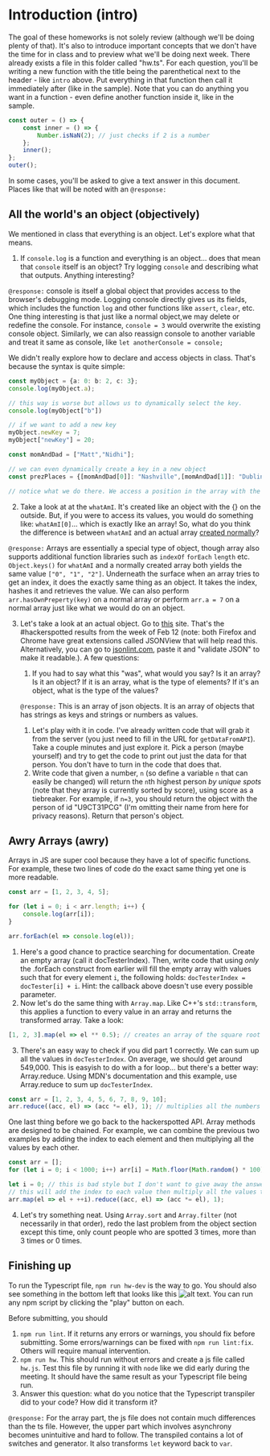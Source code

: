 # Introduction (intro)

The goal of these homeworks is not solely review (although we'll be doing plenty of that). It's also to introduce important concepts that we don't have the time for in class and to preview what we'll be doing next week. There already exists a file in this folder called "hw.ts". For each question, you'll be writing a new function with the title being the parenthetical next to the header - like `intro` above. Put everything in that function then call it immediately after (like in the sample). Note that you can do anything you want in a function - even define another function inside it, like in the sample.

```js
const outer = () => {
	const inner = () => {
		Number.isNaN(2); // just checks if 2 is a number
	};
	inner();
};
outer();
```

In some cases, you'll be asked to give a text answer in this document. Places like that will be noted with an `@response:`

## All the world's an object (objectively)

We mentioned in class that everything is an object. Let's explore what that means.

1. If `console.log` is a function and everything is an object... does that mean that `console` itself is an object? Try logging `console` and describing what that outputs. Anything interesting?

`@response:`
console is itself a global object that provides access to the browser's debugging mode. Logging console directly gives us its fields, which includes the function `log` and other functions like `assert`, `clear`, etc. One thing interesting is that just like a normal object,we may delete or redefine the console. For instance, `console = 3` would overwrite the existing console object. Similarly, we can also reassign console to another variable and treat it same as console, like `let anotherConsole = console;`

We didn't really explore how to declare and access objects in class. That's because the syntax is quite simple:

```ts
const myObject = {a: 0: b: 2, c: 3};
console.log(myObject.a);

// this way is worse but allows us to dynamically select the key.
console.log(myObject["b"])

// if we want to add a new key
myObject.newKey = 7;
myObject["newKey"] = 20;

const momAndDad = ["Matt","Nidhi"];

// we can even dynamically create a key in a new object
const prezPlaces = {[momAndDad[0]]: "Nashville",[momAndDad[1]]: "Dublin" };

// notice what we do there. We access a position in the array with the [] operator and then using the spceial [] (this is called computed property names), we create keys with those array values. That's neat.
```

2. Take a look at at the `whatAmI`. It's created like an object with the {} on the outside. But, if you were to access its values, you would do something like: `whatAmI[0]`... which is exactly like an array! So, what do you think the difference is between `whatAmI` and an actual array [created normally](https://developer.mozilla.org/en-US/docs/Web/JavaScript/Reference/Global_Objects/Array?)?

`@response:`
Arrays are essentially a special type of object, though array also supports additional function libraries such as `indexOf` `forEach` `length` etc. `Object.keys()` for `whatAmI` and a normally created array both yields the same value `["0", "1", "2"]`. Underneath the surface when an array tries to get an index, it does the exactly same thing as an object. It takes the index, hashes it and retrieves the value. We can also perform `arr.hasOwnPreperty(key)` on a normal array or perform `arr.a = 7` on a normal array just like what we would do on an object. 

3. Let's take a look at an actual object. Go to [this](https://spot.benc.me/?time=1549939921) site. That's the #hackerspotted results from the week of Feb 12 (note: both Firefox and Chrome have great extensions called JSONView that will help read this. Alternatively, you can go to [jsonlint.com](https://jsonlint.com/), paste it and "validate JSON" to make it readable.). A few questions:

   1. If you had to say what this "was", what would you say? Is it an array? Is it an object? If it is an array, what is the type of elements? If it's an object, what is the type of the values?

   `@response:`
   This is an array of json objects. It is an array of objects that has strings as keys and strings or numbers as values. 

   1. Let's play with it in code. I've already written code that will grab it from the server (you just need to fill in the URL for `getDataFromAPI`). Take a couple minutes and just explore it. Pick a person (maybe yourself) and try to get the code to print out just the data for that person. You don't have to turn in the code that does that.
   2. Write code that given a number, `n` (so define a variable `n` that can easily be changed) will return the `n`th highest person _by unique spots_ (note that they array is currently sorted by score), using score as a tiebreaker. For example, if `n=3`, you should return the object with the person of id "U9CT31PCG" (I'm omitting their name from here for privacy reasons). Return that person's object.

## Awry Arrays (awry)

Arrays in JS are super cool because they have a lot of specific functions. For example, these two lines of code do the exact same thing yet one is more readable.

```ts
const arr = [1, 2, 3, 4, 5];

for (let i = 0; i < arr.length; i++) {
	console.log(arr[i]);
}

arr.forEach(el => console.log(el));
```

1. Here's a good chance to practice searching for documentation. Create an empty array (call it docTesterIndex). Then, write code that using _only_ the .forEach construct from earlier will fill the empty array with values such that for every element `i`, the following holds: `docTesterIndex = docTester[i] + i`. Hint: the callback above doesn't use every possible parameter.
2. Now let's do the same thing with `Array.map`. Like C++'s `std::transform`, this applies a function to every value in an array and returns the transformed array. Take a look:

```ts
[1, 2, 3].map(el => el ** 0.5); // creates an array of the square root of each number
```

3. There's an easy way to check if you did part 1 correctly. We can sum up all the values in `docTesterIndex`. On average, we should get around 549,000. This is easyish to do with a for loop... but there's a better way: Array.reduce. Using MDN's documentation and this example, use Array.reduce to sum up `docTesterIndex`.

```ts
const arr = [1, 2, 3, 4, 5, 6, 7, 8, 9, 10];
arr.reduce((acc, el) => (acc *= el), 1); // multiplies all the numbers together
```

One last thing before we go back to the hackerspotted API. Array methods are designed to be chained. For example, we can combine the previous two examples by adding the index to each element and then multiplying all the values by each other.

```ts
const arr = [];
for (let i = 0; i < 1000; i++) arr[i] = Math.floor(Math.random() * 100);

let i = 0; // this is bad style but I don't want to give away the answer the 1st array question.
// this will add the index to each value then multiply all the values together
arr.map(el => el + ++i).reduce((acc, el) => (acc *= el), 1);
```

4. Let's try something neat. Using `Array.sort` and `Array.filter` (not necessarily in that order), redo the last problem from the object section except this time, only count people who are spotted 3 times, more than 3 times or 0 times.

## Finishing up

To run the Typescript file, `npm run hw-dev` is the way to go. You should also see something in the bottom left that looks like this ![alt text](https://shared.benc.io/screencaps/2019/03/5382b84d-7149-43c6-8e46-a2ae3f3f4e9b.png 'npm script viewer'). You can run any npm script by clicking the "play" button on each.

Before submitting, you should

1. `npm run lint`. If it returns any errors or warnings, you should fix before submitting. Some errors/warnings can be fixed with `npm run lint:fix`. Others will require manual intervention.
2. `npm run hw`. This should run without errors and create a js file called `hw.js`. Test this file by running it with `node` like we did early during the meeting. It should have the same result as your Typescript file being run.
3. Answer this question: what do you notice that the Typescript transpiler did to your code? How did it transform it?

`@response:`
For the array part, the js file does not contain much differences than the ts file. However, the upper part which involves asynchrony becomes unintuitive and hard to follow. The transpiled contains a lot of switches and generator. It also transforms `let` keyword back to `var`.

